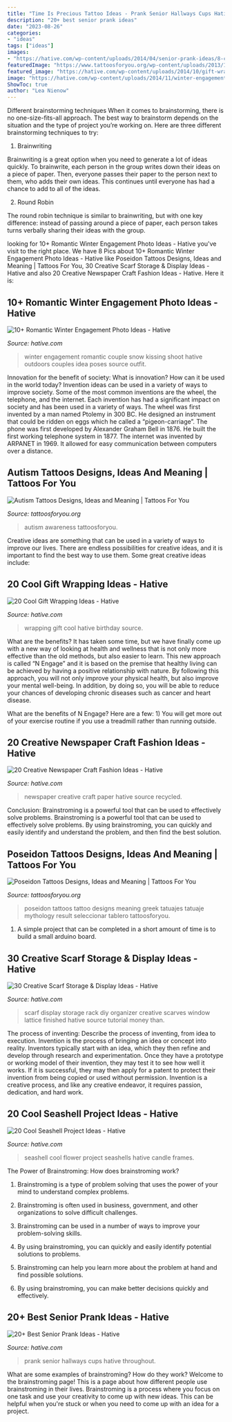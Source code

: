 ```yaml
---
title: "Time Is Precious Tattoo Ideas - Prank Senior Hallways Cups Hative Throughout"
description: "20+ best senior prank ideas"
date: "2023-08-26"
categories:
- "ideas"
tags: ["ideas"]
images:
- "https://hative.com/wp-content/uploads/2014/04/senior-prank-ideas/8-cups-hallways-of-the-high-school.jpg"
featuredImage: "https://www.tattoosforyou.org/wp-content/uploads/2013/11/Autism-Tattoos-768x1024.jpg"
featured_image: "https://hative.com/wp-content/uploads/2014/10/gift-wrapping-ideas/3-cool-gift-wrapping-ideas.jpg"
image: "https://hative.com/wp-content/uploads/2014/11/winter-engagement-photo-ideas/1-winter-engagement-photo-ideas.jpg"
ShowToc: true
author: "Lea Nienow"
---
```



Different brainstorming techniques
When it comes to brainstorming, there is no one-size-fits-all approach. The best way to brainstorm depends on the situation and the type of project you’re working on. Here are three different brainstorming techniques to try:
1. Brainwriting

Brainwriting is a great option when you need to generate a lot of ideas quickly. To brainwrite, each person in the group writes down their ideas on a piece of paper. Then, everyone passes their paper to the person next to them, who adds their own ideas. This continues until everyone has had a chance to add to all of the ideas.

2. Round Robin

The round robin technique is similar to brainwriting, but with one key difference: instead of passing around a piece of paper, each person takes turns verbally sharing their ideas with the group.

	

		
looking for 10+ Romantic Winter Engagement Photo Ideas - Hative you've visit to the right place. We have 8 Pics about 10+ Romantic Winter Engagement Photo Ideas - Hative like Poseidon Tattoos Designs, Ideas and Meaning | Tattoos For You, 30 Creative Scarf Storage &amp; Display Ideas - Hative and also 20 Creative Newspaper Craft Fashion Ideas - Hative. Here it is:
		
    
## 10+ Romantic Winter Engagement Photo Ideas - Hative

<img loading=lazy src="https://hative.com/wp-content/uploads/2014/11/winter-engagement-photo-ideas/1-winter-engagement-photo-ideas.jpg" onerror="this.onerror=null;this.src='https://tse3.mm.bing.net/th?id=OIP.2UMxPygD4JpAX1mOnGW2CgHaLH&amp;pid=15.1';" alt="10+ Romantic Winter Engagement Photo Ideas - Hative">

_Source: hative.com_

>winter engagement romantic couple snow kissing shoot hative outdoors couples idea poses source outfit. 

	

Innovation for the benefit of society: What is innovation? How can it be used in the world today?
Invention ideas can be used in a variety of ways to improve society. Some of the most common inventions are the wheel, the telephone, and the internet. Each invention has had a significant impact on society and has been used in a variety of ways. The wheel was first invented by a man named Ptolemy in 300 BC. He designed an instrument that could be ridden on eggs which he called a “pigeon-carriage”. The phone was first developed by Alexander Graham Bell in 1876. He built the first working telephone system in 1877. The internet was invented by ARPANET in 1969. It allowed for easy communication between computers over a distance.

    
## Autism Tattoos Designs, Ideas And Meaning | Tattoos For You

<img loading=lazy src="https://www.tattoosforyou.org/wp-content/uploads/2013/11/Autism-Tattoos-768x1024.jpg" onerror="this.onerror=null;this.src='https://tse2.mm.bing.net/th?id=OIP.TpWUCNy9OKT0XMK7D-NnDAHaJ4&amp;pid=15.1';" alt="Autism Tattoos Designs, Ideas and Meaning | Tattoos For You">

_Source: tattoosforyou.org_

>autism awareness tattoosforyou. 

	

Creative ideas are something that can be used in a variety of ways to improve our lives. There are endless possibilities for creative ideas, and it is important to find the best way to use them. Some great creative ideas include:

    
## 20 Cool Gift Wrapping Ideas - Hative

<img loading=lazy src="https://hative.com/wp-content/uploads/2014/10/gift-wrapping-ideas/3-cool-gift-wrapping-ideas.jpg" onerror="this.onerror=null;this.src='https://tse2.mm.bing.net/th?id=OIP.IumchR58nq-vAcfGyDOSDAHaJ4&amp;pid=15.1';" alt="20 Cool Gift Wrapping Ideas - Hative">

_Source: hative.com_

>wrapping gift cool hative birthday source. 

	

What are the benefits?
It has taken some time, but we have finally come up with a new way of looking at health and wellness that is not only more effective than the old methods, but also easier to learn. This new approach is called “N Engage” and it is based on the premise that healthy living can be achieved by having a positive relationship with nature.
By following this approach, you will not only improve your physical health, but also improve your mental well-being. In addition, by doing so, you will be able to reduce your chances of developing chronic diseases such as cancer and heart disease.

What are the benefits of N Engage? Here are a few: 
        1) You will get more out of your exercise routine if you use a treadmill rather than running outside.

    
## 20 Creative Newspaper Craft Fashion Ideas - Hative

<img loading=lazy src="https://hative.com/wp-content/uploads/2014/10/newspaper-craft-fashion-ideas/14-creative-newspaper-craft-fashion-ideas.jpg" onerror="this.onerror=null;this.src='https://tse4.mm.bing.net/th?id=OIP.LGUML7UIRXT0iilHjTsgxQHaLH&amp;pid=15.1';" alt="20 Creative Newspaper Craft Fashion Ideas - Hative">

_Source: hative.com_

>newspaper creative craft paper hative source recycled. 

	

Conclusion: Brainstroming is a powerful tool that can be used to effectively solve problems.
Brainstroming is a powerful tool that can be used to effectively solve problems. By using brainstroming, you can quickly and easily identify and understand the problem, and then find the best solution.

    
## Poseidon Tattoos Designs, Ideas And Meaning | Tattoos For You

<img loading=lazy src="https://www.tattoosforyou.org/wp-content/uploads/2016/03/Poseidon-Tattoos.jpg" onerror="this.onerror=null;this.src='https://tse3.mm.bing.net/th?id=OIP.dPSW_GS0ZCIyRsuADgAuzwHaLH&amp;pid=15.1';" alt="Poseidon Tattoos Designs, Ideas and Meaning | Tattoos For You">

_Source: tattoosforyou.org_

>poseidon tattoos tattoo designs meaning greek tatuajes tatuaje mythology result seleccionar tablero tattoosforyou. 

	

1. A simple project that can be completed in a short amount of time is to build a small arduino board.

    
## 30 Creative Scarf Storage &amp; Display Ideas - Hative

<img loading=lazy src="https://hative.com/wp-content/uploads/2015/03/scarf-storage-ideas/3-creative-scarf-storage-and-display-ideas.jpg" onerror="this.onerror=null;this.src='https://tse2.mm.bing.net/th?id=OIP.hT7q06pvTF_xYInWGKWLnQHaHa&amp;pid=15.1';" alt="30 Creative Scarf Storage &amp; Display Ideas - Hative">

_Source: hative.com_

>scarf display storage rack diy organizer creative scarves window lattice finished hative source tutorial money than. 

	

The process of inventing: Describe the process of inventing, from idea to execution.
Invention is the process of bringing an idea or concept into reality. Inventors typically start with an idea, which they then refine and develop through research and experimentation. Once they have a prototype or working model of their invention, they may test it to see how well it works. If it is successful, they may then apply for a patent to protect their invention from being copied or used without permission. Invention is a creative process, and like any creative endeavor, it requires passion, dedication, and hard work.

    
## 20 Cool Seashell Project Ideas - Hative

<img loading=lazy src="https://hative.com/wp-content/uploads/2014/12/seashell-project-ideas/8-seashell-flower.jpg" onerror="this.onerror=null;this.src='https://tse1.mm.bing.net/th?id=OIP.DhHBkS07_Q0sr5Fnyjy0_QHaJ6&amp;pid=15.1';" alt="20 Cool Seashell Project Ideas - Hative">

_Source: hative.com_

>seashell cool flower project seashells hative candle frames. 

	

The Power of Brainstroming: How does brainstroming work?
1. Brainstroming is a type of problem solving that uses the power of your mind to understand complex problems.
2. Brainstroming is often used in business, government, and other organizations to solve difficult challenges.

3. Brainstroming can be used in a number of ways to improve your problem-solving skills.

4. By using brainstroming, you can quickly and easily identify potential solutions to problems.

5. Brainstroming can help you learn more about the problem at hand and find possible solutions.

6. By using brainstroming, you can make better decisions quickly and effectively.

    
## 20+ Best Senior Prank Ideas - Hative

<img loading=lazy src="https://hative.com/wp-content/uploads/2014/04/senior-prank-ideas/8-cups-hallways-of-the-high-school.jpg" onerror="this.onerror=null;this.src='https://tse2.mm.bing.net/th?id=OIP.SkabdnXgoRjwvG_-iQbiBQHaJ6&amp;pid=15.1';" alt="20+ Best Senior Prank Ideas - Hative">

_Source: hative.com_

>prank senior hallways cups hative throughout. 

	

What are some examples of brainstroming? How do they work?
Welcome to the brainstroming page! This is a page about how different people use brainstroming in their lives. Brainstroming is a process where you focus on one task and use your creativity to come up with new ideas. This can be helpful when you're stuck or when you need to come up with an idea for a project.

